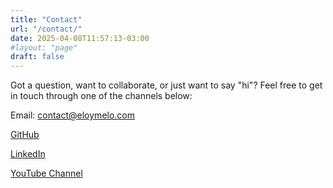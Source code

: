 ```yaml
---
title: "Contact"
url: "/contact/"
date: 2025-04-08T11:57:13-03:00
#layout: "page"
draft: false
---
```


Got a question, want to collaborate, or just want to say "hi"? Feel free to get in touch through one of the channels below:

Email: [contact@eloymelo.com](mailto:contact@eloymelo.com)

[GitHub](https://github.com/eloymelo)

[LinkedIn](https://www.linkedin.com/in/eloymelo/)

[YouTube Channel](https://www.youtube.com/@eloymelo)